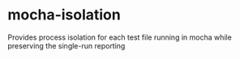 # mocha-isolation
Provides process isolation for each test file running in mocha while preserving the single-run reporting
